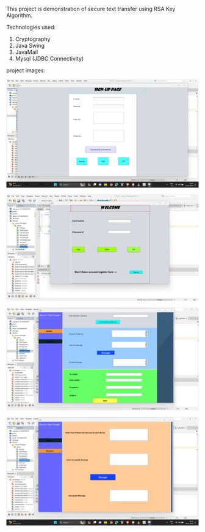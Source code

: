 This project is demonstration of secure text transfer using RSA Key Algorithm.

Technologies used:
1) Cryptography
2) Java Swing
3) JavaMail
4) Mysql (JDBC Connectivity)


project images:

![](images101/1r.png)

![](images101/2r.png)

![](images101/3r.png)

![](images101/4r.png)
